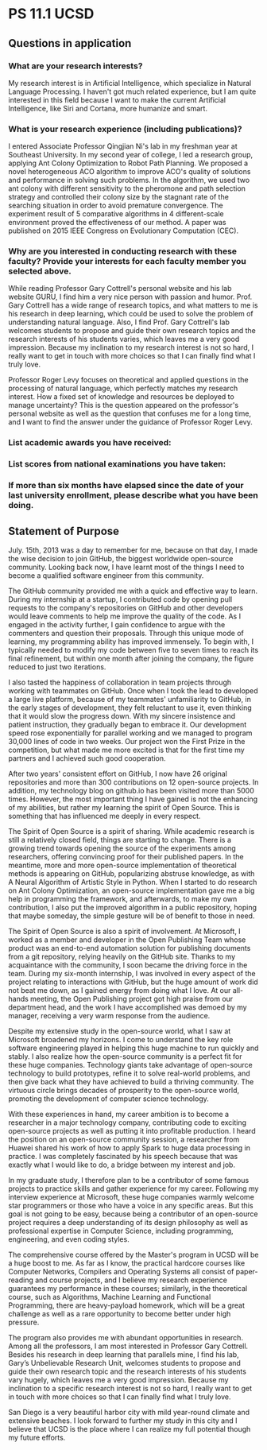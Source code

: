 # PS 11.1 UCSD

## Questions in application

### What are your research interests?

My research interest is in Artificial Intelligence, which specialize in Natural Language Processing. I haven't got much related experience, but I am quite interested in this field because I want to make the current Artificial Intelligence, like Siri and Cortana, more humanize and smart.

### What is your research experience (including publications)?

I entered Associate Professor Qingjian Ni's lab in my freshman year at Southeast University. In my second year of college, I led a research group, applying Ant Colony Optimization to Robot Path Planning. We proposed a novel heterogeneous ACO algorithm to improve ACO's quality of solutions and performance in solving such problems. In the algorithm, we used two ant colony with different sensitivity to the pheromone and path selection strategy and controlled their colony size by the stagnant rate of the searching situation in order to avoid premature convergence. The experiment result of 5 comparative algorithms in 4 different-scale environment proved the effectiveness of our method. A paper was published on 2015 IEEE Congress on Evolutionary Computation (CEC).

### Why are you interested in conducting research with these faculty? Provide your interests for each faculty member you selected above.

While reading Professor Gary Cottrell's personal website and his lab website GURU, I find him a very nice person with passion and humor. Prof. Gary Cottrell has a wide range of research topics, and what matters to me is his research in deep learning, which could be used to solve the problem of understanding natural language. Also, I find Prof. Gary Cottrell's lab welcomes students to propose and guide their own research topics and the research interests of his students varies, which leaves me a very good impression. Because my inclination to my research interest is not so hard, I really want to get in touch with more choices so that I can finally find what I truly love.

Professor Roger Levy focuses on theoretical and applied questions in the processing of natural language, which perfectly matches my research interest. How a fixed set of knowledge and resources be deployed to manage uncertainty?  This is the question appeared on the professor's personal website as well as the question that confuses me for a long time, and I want to find the answer under the guidance of Professor Roger Levy.

### List academic awards you have received:

### List scores from national examinations you have taken:

### If more than six months have elapsed since the date of your last university enrollment, please describe what you have been doing.

## Statement of Purpose

July. 15th, 2013 was a day to remember for me, because on that day, I made the wise decision to join GitHub, the biggest worldwide open-source community. Looking back now, I have learnt most of the things I need to become a qualified software engineer from this community.

The GitHub community provided me with a quick and effective way to learn. During my internship at a startup, I contributed code by opening pull requests to the company's repositories on GitHub and other developers would leave comments to help me improve the quality of the code. As I engaged in the activity further, I gain confidence to argue with the commenters and question their proposals. Through this unique mode of learning, my programming ability has improved immensely. To begin with, I typically needed to modify my code between five to seven times to reach its final refinement, but within one month after joining the company, the figure reduced to just two iterations.

I also tasted the happiness of collaboration in team projects through working with teammates on GitHub. Once when I took the lead to developed a large live platform, because of my teammates' unfamiliarity to GitHub, in the early stages of development, they felt reluctant to use it, even thinking that it would slow the progress down. With my sincere insistence and patient instruction, they gradually began to embrace it. Our development speed rose exponentially for parallel working and we managed to program 30,000 lines of code in two weeks. Our project won the First Prize in the competition, but what made me more excited is that for the first time my partners and I achieved such good cooperation.

After two years' consistent effort on GitHub, I now have 26 original repositories and more than 300 contributions on 12 open-source projects. In addition, my technology blog on github.io has been visited more than 5000 times. However, the most important thing I have gained is not the enhancing of my abilities, but rather my learning the spirit of Open Source. This is something that has influenced me deeply in every respect.

The Spirit of Open Source is a spirit of sharing. While academic research is still a relatively closed field, things are starting to change. There is a growing trend towards opening the source of the experiments among researchers, offering convincing proof for their published papers. In the meantime, more and more open-source implementation of theoretical methods is appearing on GitHub, popularizing abstruse knowledge, as with A Neural Algorithm of Artistic Style in Python. When I started to do research on Ant Colony Optimization, an open-source implementation gave me a big help in programming the framework, and afterwards, to make my own contribution, I also put the improved algorithm in a public repository, hoping that maybe someday, the simple gesture will be of benefit to those in need.

The Spirit of Open Source is also a spirit of involvement. At Microsoft, I worked as a member and developer in the Open Publishing Team whose product was an end-to-end automation solution for publishing documents from a git repository, relying heavily on the GitHub site. Thanks to my acquaintance with the community, I soon became the driving force in the team. During my six-month internship, I was involved in every aspect of the project relating to interactions with GitHub, but the huge amount of work did not beat me down, as I gained energy from doing what I love. At our all-hands meeting, the Open Publishing project got high praise from our department head, and the work I have accomplished was demoed by my manager, receiving a very warm response from the audience.

Despite my extensive study in the open-source world, what I saw at Microsoft broadened my horizons. I come to understand the key role software engineering played in helping this huge machine to run quickly and stably. I also realize how the open-source community is a perfect fit for these huge companies. Technology giants take advantage of open-source technology to build prototypes, refine it to solve real-world problems, and then give back what they have achieved to build a thriving community. The virtuous circle brings decades of prosperity to the open-source world, promoting the development of computer science technology.

With these experiences in hand, my career ambition is to become a researcher in a major technology company, contributing code to exciting open-source projects as well as putting it into profitable production. I heard the position on an open-source community session, a researcher from Huawei shared his work of how to apply Spark to huge data processing in practice. I was completely fascinated by his speech because that was exactly what I would like to do, a bridge between my interest and job.

In my graduate study, I therefore plan to be a contributor of some famous projects to practice skills and gather experience for my career. Following my interview experience at Microsoft, these huge companies warmly welcome star programmers or those who have a voice in any specific areas. But this goal is not going to be easy, because being a contributor of an open-source project requires a deep understanding of its design philosophy as well as professional expertise in Computer Science, including programming, engineering, and even coding styles.

The comprehensive course offered by the Master's program in UCSD will be a huge boost to me. As far as I know, the practical hardcore courses like Computer Networks, Compilers and Operating Systems all consist of paper-reading and course projects, and I believe my research experience guarantees my performance in these courses; similarly, in the theoretical course, such as Algorithms, Machine Learning and Functional Programming, there are heavy-payload homework, which will be a great challenge as well as a rare opportunity to become better under high pressure.

The program also provides me with abundant opportunities in research. Among all the professors, I am most interested in Professor Gary Cottrell. Besides his research in deep learning that parallels mine, I find his lab, Gary’s Unbelievable Research Unit, welcomes students to propose and guide their own research topic and the research interests of his students vary hugely, which leaves me a very good impression. Because my inclination to a specific research interest is not so hard, I really want to get in touch with more choices so that I can finally find what I truly love.

San Diego is a very beautiful harbor city with mild year-round climate and extensive beaches. I look forward to further my study in this city and I believe that UCSD is the place where I can realize my full potential though my future efforts.
